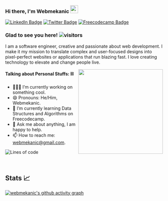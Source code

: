 ### Hi there, I'm Webmekanic  <img src="https://raw.githubusercontent.com/iampavangandhi/iampavangandhi/master/gifs/Hi.gif" width="25px">
<!-- Social Media -->
 [![LinkedIn Badge](https://img.shields.io/badge/LinkedIn-informational?style=flat&logo=linkedin&logoColor=white&color=0D76A8)](https://www.linkedin.com/in/david-aniebo-85736820a/) [![Twitter Badge](https://img.shields.io/badge/Twitter-informational?style=flat&logo=twitter&logoColor=white&color=1CA2F1)](https://twitter.com/webmekanic_)  [![Freecodecamp Badge](https://img.shields.io/badge/Freecodecamp-informational?style=flat&logo=freecodecamp&logoColor=white&color=27273D)](https://www.freecodecamp.org/davidaniebo)  

### Glad to see you here!  ![visitors](https://visitor-badge.glitch.me/badge?page_id=Webmekanic)

I am a software engineer, creative and passionate about web development. I make it my mission to translate complex and user-focused designs into pixel-perfect websites or applications that run blazing fast. I love creating technology to elevate and change people live.

<img align="right" height="270em" src="https://i.ibb.co/Xxk0yYr/giphy.gif">  



#### Talking about Personal Stuffs: ⛓️
- 👨🏻‍💻 I’m currently working on something cool.
- 😄 Pronouns: He/Him, Webmekanic.
- 🚀 I’m currently learning Data Structures and Algorithms on Freecodecamp.
- 💬 Ask me about anything, I am happy to help.
- 📫 How to reach me:  [webmekanic@gmail.com](mailto:webmekanic@gmail.com).


![Lines of code](https://img.shields.io/badge/From%20Hello%20World%20I%27ve%20Written-263826%20lines%20of%20code-blue)

<br clear="right"/>

## Stats 📈


[![webmekanic's github activity graph](https://activity-graph.herokuapp.com/graph?username=webmekanic&theme=react-dark)](https://github.com/ashutosh00710/github-readme-activity-graph)

<!-- ## Analytics ⚙️ -->
<!--  <img align="center" width="49.5%" height="170px" src="http://github-readme-streak-stats.herokuapp.com?user=webmekanic&theme=react&date_format=M%20j%5B%2C%20Y%5D&fire=FFFEFE&currStreakNum=FFFEFE&dates=FFFEFE&background=0D1117&ring=5BCDEC&sideNums=FFFEFE" /> -->
<!--  <img width="49.5%" height="170px" src="https://github-readme-stats.vercel.app/api/top-langs/?username=webmekanic&layout=compact&title_color=5BCDEC&text_color=FFFEFE&hide=HTML&icon_color=4AB197&bg_color=0D1117" /> 




 
